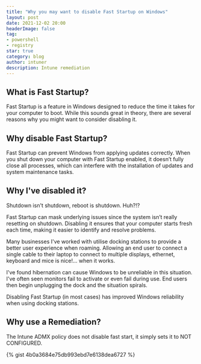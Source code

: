 ```yaml
---
title: "Why you may want to disable Fast Startup on Windows"
layout: post
date: 2021-12-02 20:00
headerImage: false
tag:
- powershell
- registry
star: true
category: blog
author: intuner
description: Intune remediation
---
```

## What is Fast Startup?

Fast Startup is a feature in Windows designed to reduce the time it takes for your computer to boot. While this sounds great in theory, there are several reasons why you might want to consider disabling it.

## Why disable Fast Startup?
Fast Startup can prevent Windows from applying updates correctly. When you shut down your computer with Fast Startup enabled, it doesn’t fully close all processes, which can interfere with the installation of updates and system maintenance tasks.

## Why I've disabled it?
Shutdown isn't shutdown, reboot is shutdown. Huh?!?

Fast Startup can mask underlying issues since the system isn’t really resetting on shutdown. Disabling it ensures that your computer starts fresh each time, making it easier to identify and resolve problems.

Many businesses I've worked with utilise docking stations
to provide a better user experience when roaming. Allowing an end user to connect a single cable to their laptop
to connect to multiple displays, ethernet, keyboard and mice is nice!... when it works.

I've found hibernation can cause Windows to be unreliable in this situation. I've often seen monitors fail to activate
or even fail during use. End users then begin unplugging the dock and the situation spirals.

Disabling Fast Startup (in most cases) has improved Windows reliability when using docking stations.

## Why use a Remediation?
The Intune ADMX policy does not disable fast start, it simply sets it to NOT CONFIGURED.

{% gist 4b0a3684e75db993ebd7e6138dea6727 %}
